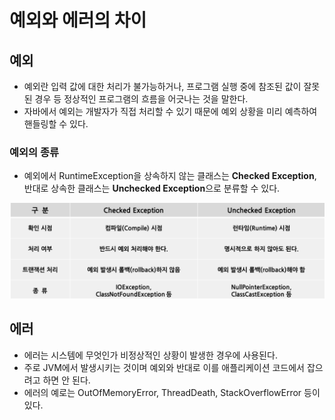 # 예외와 에러의 차이

## 예외
- 예외란 입력 값에 대한 처리가 불가능하거나, 프로그램 실행 중에 참조된 값이 잘못된 경우 등 정상적인 프로그램의 흐름을 어긋나는 것을 말한다.
- 자바에서 예외는 개발자가 직접 처리할 수 있기 때문에 예외 상황을 미리 예측하여 핸들링할 수 있다.

### 예외의 종류  
- 예외에서 RuntimeException을 상속하지 않는 클래스는 **Checked Exception**, 반대로 상속한 클래스는 **Unchecked Exception**으로 분류할 수 있다.

![](./image/Exception_종류.png)

## 에러
- 에러는 시스템에 무엇인가 비정상적인 상황이 발생한 경우에 사용된다.
- 주로 JVM에서 발생시키는 것이며 예외와 반대로 이를 애플리케이션 코드에서 잡으려고 하면 안 된다.
- 에러의 예로는 OutOfMemoryError, ThreadDeath, StackOverflowError 등이 있다.